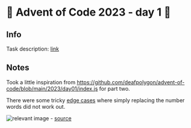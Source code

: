 # 🎄 Advent of Code 2023 - day 1 🎄

## Info

Task description: [link](https://adventofcode.com/2023/day/1)

## Notes

Took a little inspiration from https://github.com/deafpolygon/advent-of-code/blob/main/2023/day01/index.js for part two.

There were some tricky [edge cases](https://www.reddit.com/r/adventofcode/comments/1884fpl/2023_day_1for_those_who_stuck_on_part_2/) where simply replacing the number words did not work out.

![relevant image](https://i.redd.it/7apci4copm3c1.jpg) - [source](https://www.reddit.com/r/adventofcode/comments/1885c33/2023_day_01_did_not_expect_this_on_day_1/)
